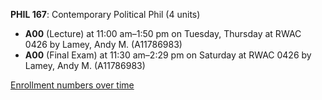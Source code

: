 **PHIL 167**: Contemporary Political Phil (4 units)

- **A00** (Lecture) at 11:00 am–1:50 pm on Tuesday, Thursday at RWAC 0426 by Lamey, Andy M. (A11786983)
- **A00** (Final Exam) at 11:30 am–2:29 pm on Saturday at RWAC 0426 by Lamey, Andy M. (A11786983)

[Enrollment numbers over time](./PHIL167.tsv)

